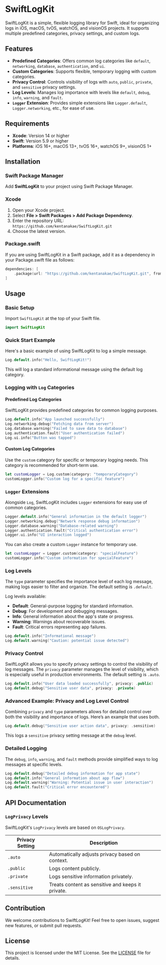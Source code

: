# SwiftLogKit

SwiftLogKit is a simple, flexible logging library for Swift, ideal for organizing logs in iOS, macOS, tvOS, watchOS, and visionOS projects. It supports multiple predefined categories, privacy settings, and custom logs.

## Features

- **Predefined Categories**: Offers common log categories like `default`, `networking`, `database`, `authentication`, and `ui`.
- **Custom Categories**: Supports flexible, temporary logging with custom categories.
- **Privacy Control**: Controls visibility of logs with `auto`, `public`, `private`, and `sensitive` privacy settings.
- **Log Levels**: Manages log importance with levels like `default`, `debug`, `info`, `warning`, and `fault`.
- **`Logger` Extension**: Provides simple extensions like `Logger.default`, `Logger.networking`, etc., for ease of use.

## Requirements

- **Xcode**: Version 14 or higher
- **Swift**: Version 5.9 or higher
- **Platforms**: iOS 16+, macOS 13+, tvOS 16+, watchOS 9+, visionOS 1+

## Installation

### Swift Package Manager

Add **SwiftLogKit** to your project using Swift Package Manager.

### Xcode

1. Open your Xcode project.
2. Select **File > Swift Packages > Add Package Dependency**.
3. Enter the repository URL: `https://github.com/kentanakae/SwiftLogKit.git`
4. Choose the latest version.

### Package.swift

If you are using SwiftLogKit in a Swift package, add it as a dependency in your Package.swift file as follows:

```swift
dependencies: [
    .package(url: "https://github.com/kentanakae/SwiftLogKit.git", from: "1.0.0")
]
```

## Usage

### Basic Setup

Import `SwiftLogKit` at the top of your Swift file.

```swift
import SwiftLogKit
```

### Quick Start Example

Here's a basic example of using SwiftLogKit to log a simple message.

```swift
Log.default.info("Hello, SwiftLogKit!")
```

This will log a standard informational message using the default log category.

### Logging with `Log` Categories

#### Predefined Log Categories

SwiftLogKit provides predefined categories for common logging purposes.

```swift
Log.default.info("App launched successfully")
Log.networking.debug("Fetching data from server")
Log.database.warning("Failed to save data to database")
Log.authentication.fault("User authentication failed")
Log.ui.info("Button was tapped")
```

#### Custom Log Categories

Use the `custom` category for specific or temporary logging needs. This category is recommended for short-term use.

```swift
let customLogger = Log.custom(category: "temporaryCategory")
customLogger.info("Custom log for a specific feature")
```

### `Logger` Extensions

Alongside `Log`, SwiftLogKit includes `Logger` extensions for easy use of common categories.

```swift
Logger.default.info("General information in the default logger")
Logger.networking.debug("Network response debug information")
Logger.database.warning("Database-related warning")
Logger.authentication.fault("Critical authentication error")
Logger.ui.info("UI interaction logged")
```

You can also create a custom `Logger` instance for temporary use.

```swift
let customLogger = Logger.custom(category: "specialFeature")
customLogger.info("Custom information for specialFeature")
```

### Log Levels

The `type` parameter specifies the importance level of each log message, making logs easier to filter and organize. The default setting is `.default`.

Log levels available:

- **Default**: General-purpose logging for standard information.
- **Debug**: For development and debugging messages.
- **Info**: General information about the app's state or progress.
- **Warning**: Warnings about recoverable issues.
- **Fault**: Critical errors representing app failures.

```swift
Log.default.info("Informational message")
Log.default.warning("Caution: potential issue detected")
```

### Privacy Control

SwiftLogKit allows you to specify privacy settings to control the visibility of log messages. The `privacy` parameter manages the level of visibility, which is especially useful in production environments. The default setting is `.auto`.

```swift
Log.default.info("User data loaded successfully", privacy: .public)
Log.default.debug("Sensitive user data", privacy: .private)
```

### Advanced Example: Privacy and Log Level Control

Combining `privacy` and `type` parameters allows for detailed control over both the visibility and importance of logs. Here’s an example that uses both.

```swift
Log.default.debug("Sensitive user action data", privacy: .sensitive)
```

This logs a `sensitive` privacy setting message at the `debug` level.

### Detailed Logging

The `debug`, `info`, `warning`, and `fault` methods provide simplified ways to log messages at specific levels.

```swift
Log.default.debug("Detailed debug information for app state")
Log.default.info("General information about app flow")
Log.default.warning("Warning: Potential issue in user interaction")
Log.default.fault("Critical error encountered")
```

## API Documentation

### `LogPrivacy` Levels

SwiftLogKit's `LogPrivacy` levels are based on `OSLogPrivacy`.

| Privacy Setting | Description                                  |
|-----------------|----------------------------------------------|
| `.auto`         | Automatically adjusts privacy based on context. |
| `.public`       | Logs content publicly.                       |
| `.private`      | Logs sensitive information privately.        |
| `.sensitive`    | Treats content as sensitive and keeps it private. |

## Contribution

We welcome contributions to SwiftLogKit! Feel free to open issues, suggest new features, or submit pull requests.

## License

This project is licensed under the MIT License. See the [LICENSE](LICENSE) file for details.
